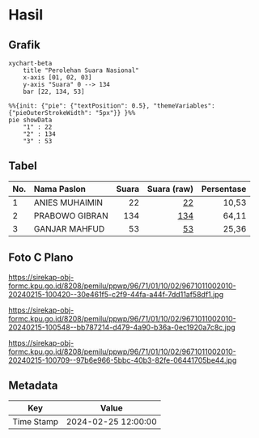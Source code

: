# Hasil

## Grafik

```mermaid
xychart-beta
    title "Perolehan Suara Nasional"
    x-axis [01, 02, 03]
    y-axis "Suara" 0 --> 134
    bar [22, 134, 53]
```

```mermaid
%%{init: {"pie": {"textPosition": 0.5}, "themeVariables": {"pieOuterStrokeWidth": "5px"}} }%%
pie showData
    "1" : 22
    "2" : 134
    "3" : 53
```

## Tabel

| No. | Nama Paslon    | Suara | Suara (raw) | Persentase |
|:--- |:-------------- | -----:| -----------:| ----------:|
| 1   | ANIES MUHAIMIN | 22    | [22][p-1]   | 10,53      |
| 2   | PRABOWO GIBRAN | 134   | [134][p-2]  | 64,11      |
| 3   | GANJAR MAHFUD  | 53    | [53][p-3]   | 25,36      |


[p-1]: https://github.com/gigit-pemilu/pemilu-2024/blob/main/pilpres/hitung-suara/sub/96-papua-barat-daya/sub/71-kota-sorong/sub/01-sorong/sub/1002-klademak/sub/010-tps/sub/paslon-1.txt
[p-2]: https://github.com/gigit-pemilu/pemilu-2024/blob/main/pilpres/hitung-suara/sub/96-papua-barat-daya/sub/71-kota-sorong/sub/01-sorong/sub/1002-klademak/sub/010-tps/sub/paslon-2.txt
[p-3]: https://github.com/gigit-pemilu/pemilu-2024/blob/main/pilpres/hitung-suara/sub/96-papua-barat-daya/sub/71-kota-sorong/sub/01-sorong/sub/1002-klademak/sub/010-tps/sub/paslon-3.txt

## Foto C Plano

https://sirekap-obj-formc.kpu.go.id/8208/pemilu/ppwp/96/71/01/10/02/9671011002010-20240215-100420--30e461f5-c2f9-44fa-a44f-7dd11af58df1.jpg

https://sirekap-obj-formc.kpu.go.id/8208/pemilu/ppwp/96/71/01/10/02/9671011002010-20240215-100548--bb787214-d479-4a90-b36a-0ec1920a7c8c.jpg

https://sirekap-obj-formc.kpu.go.id/8208/pemilu/ppwp/96/71/01/10/02/9671011002010-20240215-100709--97b6e966-5bbc-40b3-82fe-06441705be44.jpg


## Metadata

| Key        | Value               |
| ---------- | ------------------- |
| Time Stamp | 2024-02-25 12:00:00 |



